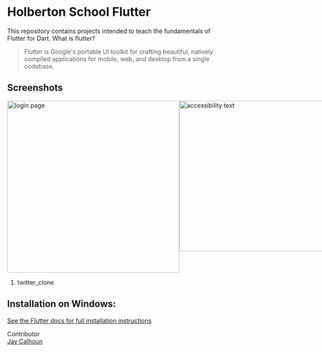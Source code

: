 Holberton School Flutter
===========================

This repository contains projects intended to teach the fundamentals of Flutter for Dart. What is flutter? 
>Flutter is Google's portable UI toolkit for crafting beautiful, natively compiled applications for mobile, web, and desktop from a single codebase.

## Screenshots

<div style='display: flex; flex-direction: row; justify-content: space-around;'>
  <img src="screenshots/login" width="400" height="auto" title="login page">
  <img src="your_relative_path_here_number_2_large_name" width="350" alt="accessibility text">
</div>

1. twitter_clone

Installation on Windows:
-----

[See the Flutter docs for full installation instructions](https://docs.flutter.dev/get-started/install/windows)

Contributor
<br>
[Jay Calhoun](https://www.github.com/Valinor13)